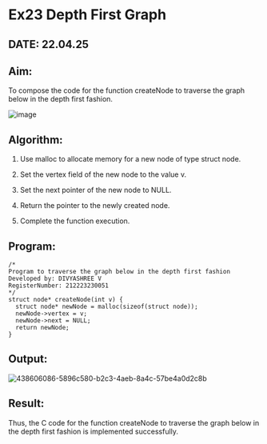 # Ex23 Depth First Graph

## DATE: 22.04.25

## Aim:

To compose the code for the function createNode to traverse the graph below in the depth first fashion.

![image](https://github.com/user-attachments/assets/63552824-d0a3-49c6-a473-6db27d1f03e4)

## Algorithm:

1. Use malloc to allocate memory for a new node of type struct node.

2. Set the vertex field of the new node to the value v.

3. Set the next pointer of the new node to NULL.

4. Return the pointer to the newly created node.

5. Complete the function execution.

## Program:
```
/*
Program to traverse the graph below in the depth first fashion
Developed by: DIVYASHREE V
RegisterNumber: 212223230051
*/
struct node* createNode(int v) {
  struct node* newNode = malloc(sizeof(struct node));
  newNode->vertex = v;
  newNode->next = NULL;
  return newNode;
}
```

## Output:

![438606086-5896c580-b2c3-4aeb-8a4c-57be4a0d2c8b](https://github.com/user-attachments/assets/1890d95d-a6cd-4012-b8fe-8c0da5eef029)


## Result:

Thus, the C code for the function createNode to traverse the graph below in the depth first fashion is implemented successfully.
